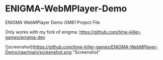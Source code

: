 # ENIGMA-WebMPlayer-Demo
ENIGMA WebMPlayer Demo GM81 Project File

Only works with my fork of enigma: https://github.com/time-killer-games/enigma-dev

![screenshot](https://github.com/time-killer-games/ENIGMA-WebMPlayer-Demo/raw/main/screenshot.png "Screenshot"
